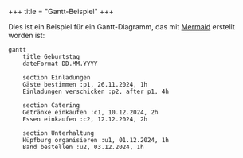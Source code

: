 +++
title = "Gantt-Beispiel"
+++

Dies ist ein Beispiel für ein Gantt-Diagramm, das mit [Mermaid](https://mermaid.js.org/syntax/gantt.html) erstellt worden ist:

```mermaid
gantt
    title Geburtstag
    dateFormat DD.MM.YYYY

    section Einladungen
    Gäste bestimmen :p1, 26.11.2024, 1h
    Einladungen verschicken :p2, after p1, 4h

    section Catering
    Getränke einkaufen :c1, 10.12.2024, 2h
    Essen einkaufen :c2, 12.12.2024, 2h

    section Unterhaltung
    Hüpfburg organisieren :u1, 01.12.2024, 1h
    Band bestellen :u2, 03.12.2024, 1h

```